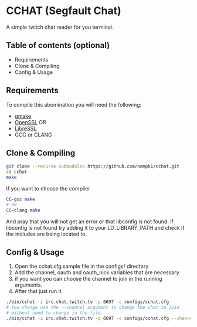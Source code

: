 # CCHAT (Segfault Chat)

A simple twitch chat reader for you terminal.

## Table of contents (optional)

- Requirements
- Clone & Compiling
- Config & Usage


## Requirements

To compile this abomination you will need the following:

- [gmake](https://www.gnu.org/software/make/)
- [OpenSSL](https://www.openssl.org/)
  OR
- [LibreSSL](https://www.libressl.org/)
- GCC or CLANG

## Clone & Compiling

```sh
git clone --recurse-submodules https://github.com/nempk1/cchat.git
cd cchat
make
```
If you want to choose the compiler

```sh
CC=gcc make
# OR
CC=clang make
```

And pray that you will not get an error or that libconfig is not found.
if libconfig is not found try adding it to your LD_LIBRARY_PATH
and check if the includes are being located to.

## Config & Usage

1. Open the cchat.cfg.sample file in the configs/ directory
1. Add the channel, oauth and oauth_nick variables that are necessary
2. if you want you can choose the channel to join in the running arguments.
1. After that just run it
```sh
./bin/cchat -i irc.chat.twitch.tv -p 6697 -c configs/cchat.cfg
# You change use the --channel argument to change the chat to join
# without need to change in the file.
./bin/cchat -i irc.chat.twitch.tv -p 6697 -c configs/cchat.cfg --channel nempk1
```
